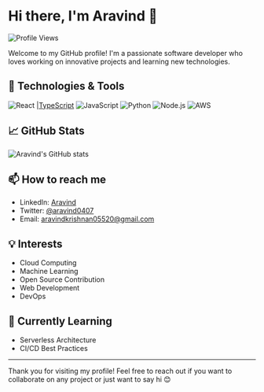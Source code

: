 # Hi there, I'm Aravind 👋

![Profile Views](https://komarev.com/ghpvc/?username=ARAVIND0407&color=blue)

Welcome to my GitHub profile! I'm a passionate software developer who loves working on innovative projects and learning new technologies.

## 🔧 Technologies & Tools

![React](https://img.shields.io/badge/React-20232A?style=for-the-badge&logo=react&logoColor=61DAFB)
|[TypeScript](https://img.shields.io/badge/typescript-F7DF1E?style=for-the-badge&logo=typescript&logoColor=black)
![JavaScript](https://img.shields.io/badge/JavaScript-F7DF1E?style=for-the-badge&logo=javascript&logoColor=black)
![Python](https://img.shields.io/badge/Python-3776AB?style=for-the-badge&logo=python&logoColor=white)
![Node.js](https://img.shields.io/badge/Node.js-339933?style=for-the-badge&logo=nodedotjs&logoColor=white)
![AWS](https://img.shields.io/badge/AWS-232F3E?style=for-the-badge&logo=amazonaws&logoColor=white)

## 📈 GitHub Stats

![Aravind's GitHub stats](https://github-readme-stats.vercel.app/api?username=ARAVIND0407&show_icons=true&theme=radical)

## 📫 How to reach me

- LinkedIn: [Aravind](https://www.linkedin.com/in/aravind0407)
- Twitter: [@aravind0407](https://twitter.com/aravind0407)
- Email: aravindkrishnan05520@gmail.com

## 💡 Interests

- Cloud Computing
- Machine Learning
- Open Source Contribution
- Web Development
- DevOps

## 🌱 Currently Learning

- Serverless Architecture
- CI/CD Best Practices

---

Thank you for visiting my profile! Feel free to reach out if you want to collaborate on any project or just want to say hi 😊
